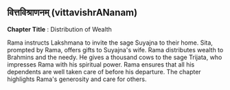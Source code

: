 ## वित्तविश्राणनम् (vittavishrANanam)
**Chapter Title** : Distribution of Wealth

Rama instructs Lakshmana to invite the sage Suyajna to their home. Sita, prompted by Rama, offers gifts to Suyajna's wife. Rama distributes wealth to Brahmins and the needy. He gives a thousand cows to the sage Trijata, who impresses Rama with his spiritual power. Rama ensures that all his dependents are well taken care of before his departure. The chapter highlights Rama's generosity and care for others.